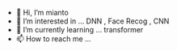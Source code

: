 - 👋 Hi, I’m mianto
- 👀 I’m interested in ... DNN , Face Recog , CNN 
- 🌱 I’m currently learning ... transformer
- 📫 How to reach me ...

<!---
minatouemura-hub/minatouemura-hub is a ✨ special ✨ repository because its `README.md` (this file) appears on your GitHub profile.
You can click the Preview link to take a look at your changes.
--->
